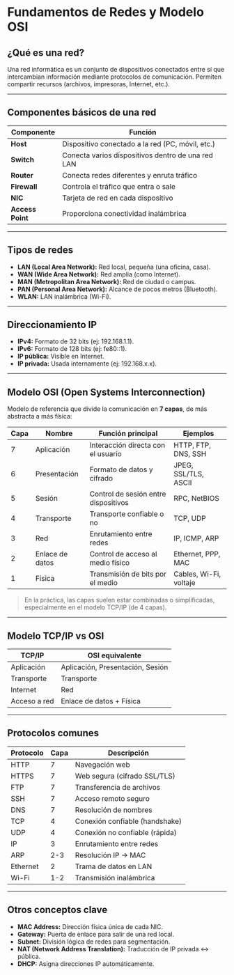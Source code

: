 #  Fundamentos de Redes y Modelo OSI

##  ¿Qué es una red?

Una red informática es un conjunto de dispositivos conectados entre sí que intercambian información mediante protocolos de comunicación. Permiten compartir recursos (archivos, impresoras, Internet, etc.).

---

##  Componentes básicos de una red

| Componente    | Función                                           |
|---------------|---------------------------------------------------|
| **Host**      | Dispositivo conectado a la red (PC, móvil, etc.) |
| **Switch**    | Conecta varios dispositivos dentro de una red LAN |
| **Router**    | Conecta redes diferentes y enruta tráfico         |
| **Firewall**  | Controla el tráfico que entra o sale              |
| **NIC**       | Tarjeta de red en cada dispositivo                |
| **Access Point** | Proporciona conectividad inalámbrica          |

---

##  Tipos de redes

- **LAN (Local Area Network):** Red local, pequeña (una oficina, casa).
- **WAN (Wide Area Network):** Red amplia (como Internet).
- **MAN (Metropolitan Area Network):** Red de ciudad o campus.
- **PAN (Personal Area Network):** Alcance de pocos metros (Bluetooth).
- **WLAN:** LAN inalámbrica (Wi-Fi).

---

##  Direccionamiento IP

- **IPv4:** Formato de 32 bits (ej: 192.168.1.1).
- **IPv6:** Formato de 128 bits (ej: fe80::1).
- **IP pública:** Visible en Internet.
- **IP privada:** Usada internamente (ej: 192.168.x.x).

---

##  Modelo OSI (Open Systems Interconnection)

Modelo de referencia que divide la comunicación en **7 capas**, de más abstracta a más física:

| Capa | Nombre               | Función principal                         | Ejemplos                   |
|------|----------------------|-------------------------------------------|----------------------------|
| 7    | Aplicación           | Interacción directa con el usuario        | HTTP, FTP, DNS, SSH        |
| 6    | Presentación         | Formato de datos y cifrado                | JPEG, SSL/TLS, ASCII       |
| 5    | Sesión               | Control de sesión entre dispositivos      | RPC, NetBIOS               |
| 4    | Transporte           | Transporte confiable o no                 | TCP, UDP                   |
| 3    | Red                  | Enrutamiento entre redes                  | IP, ICMP, ARP              |
| 2    | Enlace de datos      | Control de acceso al medio físico         | Ethernet, PPP, MAC         |
| 1    | Física               | Transmisión de bits por el medio          | Cables, Wi-Fi, voltaje     |

>  En la práctica, las capas suelen estar combinadas o simplificadas, especialmente en el modelo TCP/IP (de 4 capas).

---

##  Modelo TCP/IP vs OSI

| TCP/IP           | OSI equivalente           |
|------------------|---------------------------|
| Aplicación       | Aplicación, Presentación, Sesión |
| Transporte       | Transporte                |
| Internet         | Red                       |
| Acceso a red     | Enlace de datos + Física  |

---

##  Protocolos comunes

| Protocolo | Capa | Descripción                          |
|-----------|------|--------------------------------------|
| HTTP      | 7    | Navegación web                       |
| HTTPS     | 7    | Web segura (cifrado SSL/TLS)         |
| FTP       | 7    | Transferencia de archivos            |
| SSH       | 7    | Acceso remoto seguro                 |
| DNS       | 7    | Resolución de nombres                |
| TCP       | 4    | Conexión confiable (handshake)       |
| UDP       | 4    | Conexión no confiable (rápida)       |
| IP        | 3    | Enrutamiento entre redes             |
| ARP       | 2-3  | Resolución IP → MAC                  |
| Ethernet  | 2    | Trama de datos en LAN                |
| Wi-Fi     | 1-2  | Transmisión inalámbrica              |

---

##  Otros conceptos clave

- **MAC Address:** Dirección física única de cada NIC.
- **Gateway:** Puerta de enlace para salir de una red local.
- **Subnet:** División lógica de redes para segmentación.
- **NAT (Network Address Translation):** Traducción de IP privada ↔ pública.
- **DHCP:** Asigna direcciones IP automáticamente.


